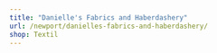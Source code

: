 ```yaml
---
title: "Danielle's Fabrics and Haberdashery"
url: /newport/danielles-fabrics-and-haberdashery/
shop: Textil
---
```


